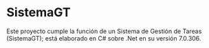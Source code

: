 # SistemaGT
Este proyecto cumple la función de un Sistema de Gestión de Tareas (SistemaGT); está elaborado en C# sobre .Net en su versión 7.0.306.
